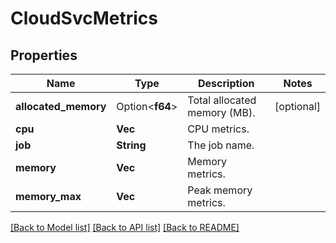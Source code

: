 # CloudSvcMetrics

## Properties

Name | Type | Description | Notes
------------ | ------------- | ------------- | -------------
**allocated_memory** | Option<**f64**> | Total allocated memory (MB). | [optional]
**cpu** | **Vec<f64>** | CPU metrics. | 
**job** | **String** | The job name. | 
**memory** | **Vec<f64>** | Memory metrics. | 
**memory_max** | **Vec<f64>** | Peak memory metrics. | 

[[Back to Model list]](../README.md#documentation-for-models) [[Back to API list]](../README.md#documentation-for-api-endpoints) [[Back to README]](../README.md)


